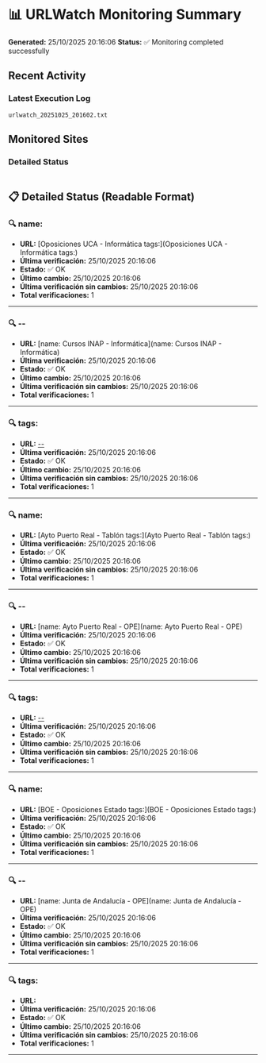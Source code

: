 # 📊 URLWatch Monitoring Summary

**Generated:** 25/10/2025 20:16:06
**Status:** ✅ Monitoring completed successfully

## Recent Activity

### Latest Execution Log
`urlwatch_20251025_201602.txt`

## Monitored Sites

### Detailed Status
```
```

## 📋 Detailed Status (Readable Format)

### 🔍 name:

- **URL:** [Oposiciones UCA - Informática	tags:](Oposiciones UCA - Informática	tags:)
- **Última verificación:** 25/10/2025 20:16:06
- **Estado:** ✅ OK
- **Último cambio:** 25/10/2025 20:16:06
- **Última verificación sin cambios:** 25/10/2025 20:16:06
- **Total verificaciones:** 1

---

### 🔍 --

- **URL:** [name: Cursos INAP - Informática](name: Cursos INAP - Informática)
- **Última verificación:** 25/10/2025 20:16:06
- **Estado:** ✅ OK
- **Último cambio:** 25/10/2025 20:16:06
- **Última verificación sin cambios:** 25/10/2025 20:16:06
- **Total verificaciones:** 1

---

### 🔍 tags:

- **URL:** [--](--)
- **Última verificación:** 25/10/2025 20:16:06
- **Estado:** ✅ OK
- **Último cambio:** 25/10/2025 20:16:06
- **Última verificación sin cambios:** 25/10/2025 20:16:06
- **Total verificaciones:** 1

---

### 🔍 name:

- **URL:** [Ayto Puerto Real - Tablón	tags:](Ayto Puerto Real - Tablón	tags:)
- **Última verificación:** 25/10/2025 20:16:06
- **Estado:** ✅ OK
- **Último cambio:** 25/10/2025 20:16:06
- **Última verificación sin cambios:** 25/10/2025 20:16:06
- **Total verificaciones:** 1

---

### 🔍 --

- **URL:** [name: Ayto Puerto Real - OPE](name: Ayto Puerto Real - OPE)
- **Última verificación:** 25/10/2025 20:16:06
- **Estado:** ✅ OK
- **Último cambio:** 25/10/2025 20:16:06
- **Última verificación sin cambios:** 25/10/2025 20:16:06
- **Total verificaciones:** 1

---

### 🔍 tags:

- **URL:** [--](--)
- **Última verificación:** 25/10/2025 20:16:06
- **Estado:** ✅ OK
- **Último cambio:** 25/10/2025 20:16:06
- **Última verificación sin cambios:** 25/10/2025 20:16:06
- **Total verificaciones:** 1

---

### 🔍 name:

- **URL:** [BOE - Oposiciones Estado	tags:](BOE - Oposiciones Estado	tags:)
- **Última verificación:** 25/10/2025 20:16:06
- **Estado:** ✅ OK
- **Último cambio:** 25/10/2025 20:16:06
- **Última verificación sin cambios:** 25/10/2025 20:16:06
- **Total verificaciones:** 1

---

### 🔍 --

- **URL:** [name: Junta de Andalucía - OPE](name: Junta de Andalucía - OPE)
- **Última verificación:** 25/10/2025 20:16:06
- **Estado:** ✅ OK
- **Último cambio:** 25/10/2025 20:16:06
- **Última verificación sin cambios:** 25/10/2025 20:16:06
- **Total verificaciones:** 1

---

### 🔍 tags:

- **URL:** []()
- **Última verificación:** 25/10/2025 20:16:06
- **Estado:** ✅ OK
- **Último cambio:** 25/10/2025 20:16:06
- **Última verificación sin cambios:** 25/10/2025 20:16:06
- **Total verificaciones:** 1

---

